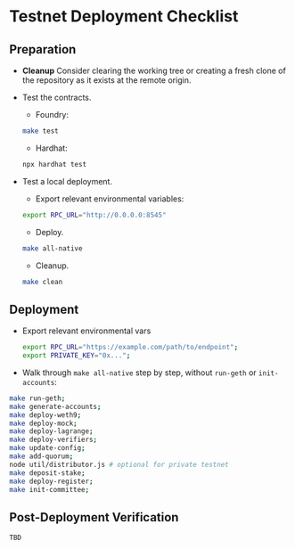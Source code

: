 # Testnet Deployment Checklist

## Preparation

- **Cleanup** Consider clearing the working tree or creating a fresh clone of the repository as it exists at the remote origin.

- Test the contracts.

  - Foundry:

  ```bash
  make test
  ```

  - Hardhat:

  ```bash
  npx hardhat test
  ```

- Test a local deployment.
  - Export relevant environmental variables:
  ```bash
  export RPC_URL="http://0.0.0.0:8545"
  ```
  - Deploy.
  ```bash
  make all-native
  ```
  - Cleanup.
  ```bash
  make clean
  ```

## Deployment

- Export relevant environmental vars
  ```bash
  export RPC_URL="https://example.com/path/to/endpoint";
  export PRIVATE_KEY="0x...";
  ```
- Walk through `make all-native` step by step, without `run-geth` or `init-accounts`:

```bash
make run-geth;
make generate-accounts;
make deploy-weth9;
make deploy-mock;
make deploy-lagrange;
make deploy-verifiers;
make update-config;
make add-quorum;
node util/distributor.js # optional for private testnet
make deposit-stake;
make deploy-register;
make init-committee;
```

## Post-Deployment Verification

`TBD`
